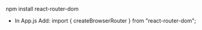 npm install react-router-dom
 - In App.js
Add: import { createBrowserRouter } from "react-router-dom";

